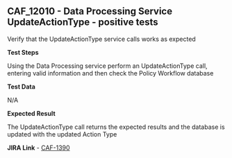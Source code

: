 ## CAF_12010 - Data Processing Service UpdateActionType - positive tests ##

Verify that the UpdateActionType service calls works as expected

**Test Steps**

Using the Data Processing service perform an UpdateActionType call, entering valid information and then check the Policy Workflow database

**Test Data**

N/A

**Expected Result**

The UpdateActionType call returns the expected results and the database is updated with the updated Action Type

**JIRA Link** - [CAF-1390](https://jira.autonomy.com/browse/CAF-1390)
